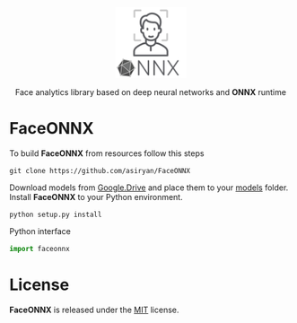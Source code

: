 <p align="center"><img width="25%" src="FaceONNX.png" /></p>
<p align="center"> Face analytics library based on deep neural networks and <b>ONNX</b> runtime </p>  

# FaceONNX
To build **FaceONNX** from resources follow this steps
```
git clone https://github.com/asiryan/FaceONNX
```
Download models from [Google.Drive](https://drive.google.com/drive/folders/1gh1E0yWqgzRX3Cxsp_EtZ2BAVOxyVAPb?usp=sharing) and place them to your [models](faceonnx/models) folder.  
Install **FaceONNX** to your Python environment.  
```
python setup.py install
```
Python interface  
```python
import faceonnx
```

# License
**FaceONNX** is released under the [MIT](LICENSE) license.
